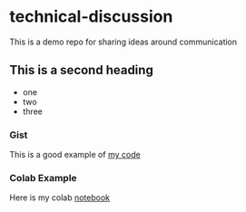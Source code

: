# technical-discussion
This is a demo repo for sharing ideas around communication


## This is a second heading

* one 
* two 
* three

### Gist

This is a good example of [my code](https://gist.github.com/skochxg447/36cbf022407b4bf32dd64dd493f082d9)

### Colab Example
Here is my colab [notebook](https://gist.github.com/skochxg447/36cbf022407b4bf32dd64dd493f082d9)
